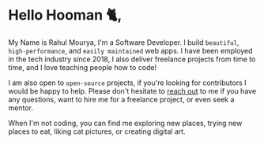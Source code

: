 # Hello Hooman 🐈,
My Name is Rahul Mourya, I'm a Software Developer.  I build `beautiful`, `high-performance`, and `easily maintained` web apps.
I have been employed in the tech industry since 2018, I also deliver freelance projects from time to time, and I love teaching people how to code!

I am also open to `open-source` projects, if you're looking for contributors I would be happy to help. Please don't hesitate to [reach out](mailto:ierahul20@gmail.com) to me if you have any questions, want to hire me for a freelance project, or even seek a mentor.

When I'm not coding, you can find me exploring new places, trying new places to eat, liking cat pictures, or creating digital art.

